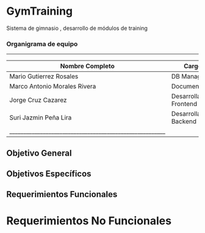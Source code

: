 # GymTraining
Sistema de gimnasio , desarrollo de módulos de training

### Organigrama de equipo
________________________________________________________
| Nombre Completo              | Cargo                   | 
|------------------------------|-------------------------|
| Mario Gutierrez Rosales      | DB Manager              |                     
| Marco Antonio Morales Rivera | Documentador            |                        
| Jorge Cruz Cazarez           | Desarrollador Frontend  |                        
| Suri Jazmin Peña Lira        | Desarrollador Backend   |
|________________________________________________________|                        

## Objetivo General

## Objetivos Específicos

## Requerimientos Funcionales

# Requerimientos No Funcionales



 